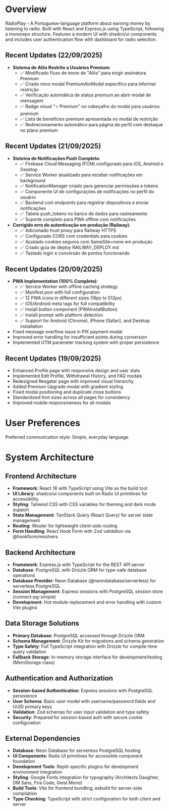 # Overview

RádioPlay - A Portuguese-language platform about earning money by listening to radio. Built with React and Express.js using TypeScript, following a monorepo structure. Features a modern UI with shadcn/ui components and includes user authentication flow with dashboard for radio selection.

## Recent Updates (22/09/2025)
- **Sistema de Alôs Restrito a Usuários Premium**:
  - ✅ Modificado fluxo de envio de "Alôs" para exigir assinatura Premium
  - ✅ Criado novo modal PremiumAloModal específico para informar restrição
  - ✅ Verificação automática de status premium ao abrir modal de mensagem
  - ✅ Badge visual "⭐ Premium" no cabeçalho do modal para usuários premium
  - ✅ Lista de benefícios premium apresentada no modal de restrição
  - ✅ Redirecionamento automático para página de perfil com destaque no plano premium

## Recent Updates (21/09/2025)
- **Sistema de Notificações Push Completo**:
  - ✅ Firebase Cloud Messaging (FCM) configurado para iOS, Android e Desktop
  - ✅ Service Worker atualizado para receber notificações em background
  - ✅ NotificationManager criado para gerenciar permissões e tokens
  - ✅ Componente UI de configurações de notificações no perfil do usuário
  - ✅ Backend com endpoints para registrar dispositivos e enviar notificações
  - ✅ Tabela push_tokens no banco de dados para rastreamento
  - ✅ Suporte completo para PWA offline com notificações
- **Corrigido erro de autenticação em produção (Railway)**:
  - ✅ Adicionado trust proxy para Railway HTTPS
  - ✅ Configurado CORS com credentials para cookies
  - ✅ Ajustado cookies seguros com SameSite=none em produção
  - ✅ Criado guia de deploy RAILWAY_DEPLOY.md
  - ✅ Testado login e conversão de pontos funcionando

## Recent Updates (20/09/2025)
- **PWA Implementation (100% Complete)**:
  - ✅ Service Worker with offline caching strategy
  - ✅ Manifest.json with full configuration
  - ✅ 12 PWA icons in different sizes (16px to 512px)
  - ✅ iOS/Android meta tags for full compatibility
  - ✅ Install button component (PWAInstallButton)
  - ✅ Install prompt with platform detection
  - ✅ Support for Android (Chrome), iPhone (Safari), and Desktop installation
- Fixed message overflow issue in PIX payment modal
- Improved error handling for insufficient points during conversion
- Implemented UTM parameter tracking system with proper persistence

## Recent Updates (19/09/2025)
- Enhanced Profile page with responsive design and user stats
- Implemented Edit Profile, Withdrawal History, and FAQ modals
- Redesigned Resgatar page with improved visual hierarchy
- Added Premium Upgrade modal with gradient styling
- Fixed modal positioning and duplicate close buttons
- Standardized font sizes across all pages for consistency
- Improved mobile responsiveness for all modals

# User Preferences

Preferred communication style: Simple, everyday language.

# System Architecture

## Frontend Architecture
- **Framework**: React 18 with TypeScript using Vite as the build tool
- **UI Library**: shadcn/ui components built on Radix UI primitives for accessibility
- **Styling**: Tailwind CSS with CSS variables for theming and dark mode support
- **State Management**: TanStack Query (React Query) for server state management
- **Routing**: Wouter for lightweight client-side routing
- **Form Handling**: React Hook Form with Zod validation via @hookform/resolvers

## Backend Architecture
- **Framework**: Express.js with TypeScript for the REST API server
- **Database**: PostgreSQL with Drizzle ORM for type-safe database operations
- **Database Provider**: Neon Database (@neondatabase/serverless) for serverless PostgreSQL
- **Session Management**: Express sessions with PostgreSQL session store (connect-pg-simple)
- **Development**: Hot module replacement and error handling with custom Vite plugins

## Data Storage Solutions
- **Primary Database**: PostgreSQL accessed through Drizzle ORM
- **Schema Management**: Drizzle Kit for migrations and schema generation
- **Type Safety**: Full TypeScript integration with Drizzle for compile-time query validation
- **Fallback Storage**: In-memory storage interface for development/testing (MemStorage class)

## Authentication and Authorization
- **Session-based Authentication**: Express sessions with PostgreSQL persistence
- **User Schema**: Basic user model with username/password fields and UUID primary keys
- **Validation**: Zod schemas for user input validation and type safety
- **Security**: Prepared for session-based auth with secure cookie configuration

## External Dependencies
- **Database**: Neon Database for serverless PostgreSQL hosting
- **UI Components**: Radix UI primitives for accessible component foundation
- **Development Tools**: Replit-specific plugins for development environment integration
- **Styling**: Google Fonts integration for typography (Architects Daughter, DM Sans, Fira Code, Geist Mono)
- **Build Tools**: Vite for frontend bundling, esbuild for server-side compilation
- **Type Checking**: TypeScript with strict configuration for both client and server